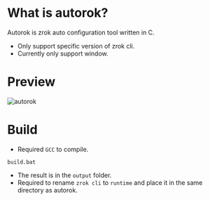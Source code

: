 # What is autorok?
Autorok is zrok auto configuration tool written in C. 
- Only support specific version of zrok cli.
- Currently only support window.
# Preview
![autorok](https://github.com/user-attachments/assets/5102db5d-d23b-498f-9129-42f2bbbe8807)
# Build
- Required `GCC` to compile.
```
build.bat
```
- The result is in the `output` folder.
- Required to rename `zrok cli` to `runtime` and place it in the same directory as autorok.